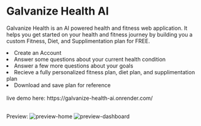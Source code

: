 # Galvanize Health AI

Galvanize Health is an AI powered health and fitness web application. It helps you get started on your health and fitness journey by building you a custom Fitness, Diet, and Supplimentation plan for FREE.

<li>Create an Account</li>
<li>Answer some questions about your current health condition</li>
<li>Answer a few more questions about your goals</li>
<li>Recieve a fully personalized fitness plan, diet plan, and supplimentation plan</li>
<li>Download and save plan for reference</li>
<br>
live demo here:
https://galvanize-health-ai.onrender.com/

<br>Preview:
![preview-home](public/logos/preview-home.png)
![preview-dashboard](public/logos/preview-dashboard.png)
